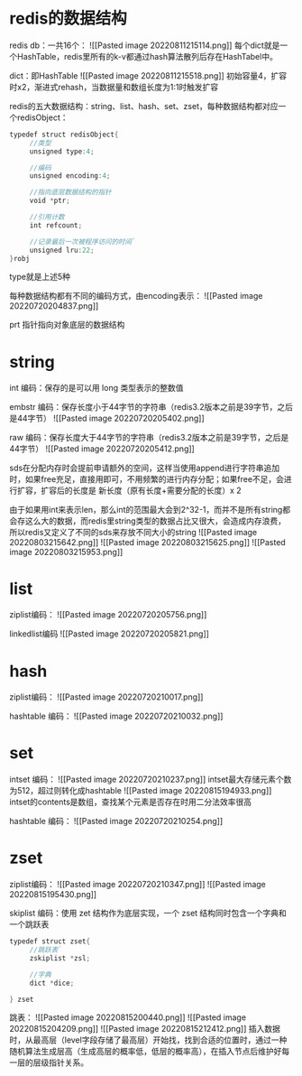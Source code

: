 # redis的数据结构
redis db：一共16个：
![[Pasted image 20220811215114.png]]
每个dict就是一个HashTable，redis里所有的k-v都通过hash算法散列后存在HashTabel中。

dict：即HashTable
![[Pasted image 20220811215518.png]]
初始容量4，扩容时x2，渐进式rehash，当数据量和数组长度为1:1时触发扩容 


redis的五大数据结构：string、list、hash、set、zset，每种数据结构都对应一个redisObject：
```c
typedef struct redisObject{
     //类型
     unsigned type:4;

     //编码
     unsigned encoding:4;

     //指向底层数据结构的指针
     void *ptr;

     //引用计数
     int refcount;

     //记录最后一次被程序访问的时间`
     unsigned lru:22;
}robj
```
type就是上述5种

每种数据结构都有不同的编码方式，由encoding表示：
![[Pasted image 20220720204837.png]]

prt 指针指向对象底层的数据结构

# string
int 编码：保存的是可以用 long 类型表示的整数值

embstr 编码：保存长度小于44字节的字符串（redis3.2版本之前是39字节，之后是44字节）
![[Pasted image 20220720205402.png]]

raw 编码：保存长度大于44字节的字符串（redis3.2版本之前是39字节，之后是44字节）
![[Pasted image 20220720205412.png]]

sds在分配内存时会提前申请额外的空间，这样当使用append进行字符串追加时，如果free充足，直接用即可，不用频繁的进行内存分配；如果free不足，会进行扩容，扩容后的长度是 新长度（原有长度+需要分配的长度）x 2

由于如果用int来表示len，那么int的范围最大会到2^32-1，而并不是所有string都会存这么大的数据，而redis里string类型的数据占比又很大，会造成内存浪费，所以redis又定义了不同的sds来存放不同大小的string
![[Pasted image 20220803215642.png]]
![[Pasted image 20220803215625.png]]
![[Pasted image 20220803215953.png]]
# list
ziplist编码：
![[Pasted image 20220720205756.png]]

linkedlist编码
![[Pasted image 20220720205821.png]]

# hash
ziplist编码：
![[Pasted image 20220720210017.png]]

hashtable 编码：
![[Pasted image 20220720210032.png]]

# set
intset 编码：
![[Pasted image 20220720210237.png]]
intset最大存储元素个数为512，超过则转化成hashtable
![[Pasted image 20220815194933.png]]
intset的contents是数组，查找某个元素是否存在时用二分法效率很高

hashtable 编码：
![[Pasted image 20220720210254.png]]

# zset
ziplist编码：
![[Pasted image 20220720210347.png]]
![[Pasted image 20220815195430.png]]

skiplist 编码：使用 zet 结构作为底层实现，一个 zset 结构同时包含一个字典和一个跳跃表
```c
typedef struct zset{
     //跳跃表`
     zskiplist *zsl;

     //字典
     dict *dice;

} zset
```

跳表：
![[Pasted image 20220815200440.png]]
![[Pasted image 20220815204209.png]]
![[Pasted image 20220815212412.png]]
插入数据时，从最高层（level字段存储了最高层）开始找，找到合适的位置时，通过一种随机算法生成层高（生成高层的概率低，低层的概率高），在插入节点后维护好每一层的层级指针关系。